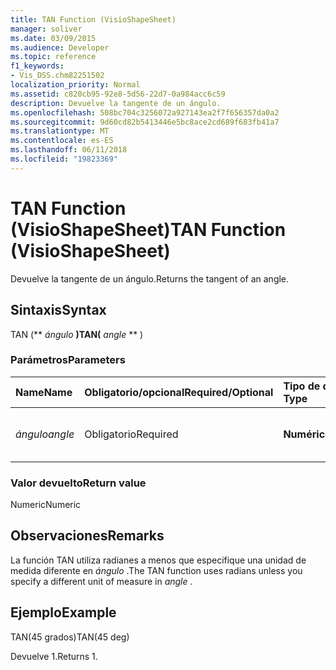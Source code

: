 ```yaml
---
title: TAN Function (VisioShapeSheet)
manager: soliver
ms.date: 03/09/2015
ms.audience: Developer
ms.topic: reference
f1_keywords:
- Vis_DSS.chm82251502
localization_priority: Normal
ms.assetid: c820cb95-92e8-5d56-22d7-0a984acc6c59
description: Devuelve la tangente de un ángulo.
ms.openlocfilehash: 508bc704c3256072a927143ea2f7f656357da0a2
ms.sourcegitcommit: 9d60cd82b5413446e5bc8ace2cd689f683fb41a7
ms.translationtype: MT
ms.contentlocale: es-ES
ms.lasthandoff: 06/11/2018
ms.locfileid: "19823369"
---
```

# <a name="tan-function-visioshapesheet"></a><span data-ttu-id="63459-103">TAN Function (VisioShapeSheet)</span><span class="sxs-lookup"><span data-stu-id="63459-103">TAN Function (VisioShapeSheet)</span></span>

<span data-ttu-id="63459-104">Devuelve la tangente de un ángulo.</span><span class="sxs-lookup"><span data-stu-id="63459-104">Returns the tangent of an angle.</span></span>
  
## <a name="syntax"></a><span data-ttu-id="63459-105">Sintaxis</span><span class="sxs-lookup"><span data-stu-id="63459-105">Syntax</span></span>

<span data-ttu-id="63459-106">TAN (** *ángulo* **)</span><span class="sxs-lookup"><span data-stu-id="63459-106">TAN(** *angle* ** )</span></span> 
  
### <a name="parameters"></a><span data-ttu-id="63459-107">Parámetros</span><span class="sxs-lookup"><span data-stu-id="63459-107">Parameters</span></span>

|<span data-ttu-id="63459-108">**Name**</span><span class="sxs-lookup"><span data-stu-id="63459-108">**Name**</span></span>|<span data-ttu-id="63459-109">**Obligatorio/opcional**</span><span class="sxs-lookup"><span data-stu-id="63459-109">**Required/Optional**</span></span>|<span data-ttu-id="63459-110">**Tipo de datos**</span><span class="sxs-lookup"><span data-stu-id="63459-110">**Data Type**</span></span>|<span data-ttu-id="63459-111">**Descripción**</span><span class="sxs-lookup"><span data-stu-id="63459-111">**Description**</span></span>|
|:-----|:-----|:-----|:-----|
| <span data-ttu-id="63459-112">_ángulo_</span><span class="sxs-lookup"><span data-stu-id="63459-112">_angle_</span></span> <br/> |<span data-ttu-id="63459-113">Obligatorio</span><span class="sxs-lookup"><span data-stu-id="63459-113">Required</span></span>  <br/> |<span data-ttu-id="63459-114">**Numérico**</span><span class="sxs-lookup"><span data-stu-id="63459-114">**Numeric**</span></span> <br/> |<span data-ttu-id="63459-115">Ángulo del que se va a obtener la tangente.</span><span class="sxs-lookup"><span data-stu-id="63459-115">The angle of which to get the tangent.</span></span>  <br/> |
   
### <a name="return-value"></a><span data-ttu-id="63459-116">Valor devuelto</span><span class="sxs-lookup"><span data-stu-id="63459-116">Return value</span></span>

<span data-ttu-id="63459-117">Numeric</span><span class="sxs-lookup"><span data-stu-id="63459-117">Numeric</span></span>
  
## <a name="remarks"></a><span data-ttu-id="63459-118">Observaciones</span><span class="sxs-lookup"><span data-stu-id="63459-118">Remarks</span></span>

<span data-ttu-id="63459-119">La función TAN utiliza radianes a menos que especifique una unidad de medida diferente en *ángulo* .</span><span class="sxs-lookup"><span data-stu-id="63459-119">The TAN function uses radians unless you specify a different unit of measure in  *angle*  .</span></span> 
  
## <a name="example"></a><span data-ttu-id="63459-120">Ejemplo</span><span class="sxs-lookup"><span data-stu-id="63459-120">Example</span></span>

<span data-ttu-id="63459-121">TAN(45 grados)</span><span class="sxs-lookup"><span data-stu-id="63459-121">TAN(45 deg)</span></span> 
  
<span data-ttu-id="63459-122">Devuelve 1.</span><span class="sxs-lookup"><span data-stu-id="63459-122">Returns 1.</span></span> 
  

